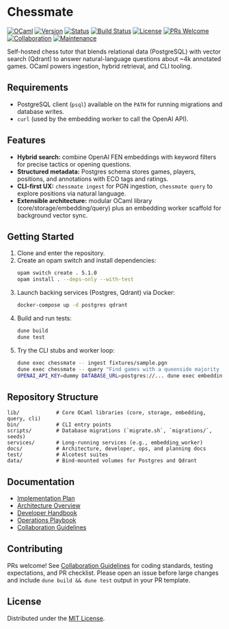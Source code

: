 # Chessmate

[![OCaml](https://img.shields.io/badge/OCaml-%3E%3D%205.1-orange.svg)](https://ocaml.org)
[![Version](https://img.shields.io/badge/Version-0.2.0-blue.svg)](RELEASE_NOTES.md)
[![Status](https://img.shields.io/badge/Status-Proof%20of%20Concept-yellow.svg)](docs/IMPLEMENTATION_PLAN.md)
[![Build Status](https://img.shields.io/github/actions/workflow/status/HendrikReh/chessmate/ci.yml?branch=main)](https://github.com/HendrikReh/chessmate/actions)
[![License](https://img.shields.io/github/license/HendrikReh/chessmate)](LICENSE)
[![PRs Welcome](https://img.shields.io/badge/PRs-welcome-brightgreen.svg)](docs/GUIDELINES.md)
[![Collaboration](https://img.shields.io/badge/Collaboration-Guidelines-blue.svg)](docs/GUIDELINES.md)
[![Maintenance](https://img.shields.io/badge/Maintained%3F-active-green.svg)](https://github.com/HendrikReh/chessmate/graphs/commit-activity)

Self-hosted chess tutor that blends relational data (PostgreSQL) with vector search (Qdrant) to answer natural-language questions about ~4k annotated games. OCaml powers ingestion, hybrid retrieval, and CLI tooling.

## Requirements
- PostgreSQL client (`psql`) available on the `PATH` for running migrations and database writes.
- `curl` (used by the embedding worker to call the OpenAI API).

## Features
- **Hybrid search:** combine OpenAI FEN embeddings with keyword filters for precise tactics or opening questions.
- **Structured metadata:** Postgres schema stores games, players, positions, and annotations with ECO tags and ratings.
- **CLI-first UX:** `chessmate ingest` for PGN ingestion, `chessmate query` to explore positions via natural language.
- **Extensible architecture:** modular OCaml library (core/storage/embedding/query) plus an embedding worker scaffold for background vector sync.

## Getting Started
1. Clone and enter the repository.
2. Create an opam switch and install dependencies:
   ```sh
   opam switch create . 5.1.0
   opam install . --deps-only --with-test
   ```
3. Launch backing services (Postgres, Qdrant) via Docker:
   ```sh
   docker-compose up -d postgres qdrant
   ```
4. Build and run tests:
   ```sh
   dune build
   dune test
   ```
5. Try the CLI stubs and worker loop:
   ```sh
   dune exec chessmate -- ingest fixtures/sample.pgn
   dune exec chessmate -- query "Find games with a queenside majority attack"
   OPENAI_API_KEY=dummy DATABASE_URL=postgres://... dune exec embedding_worker
   ```

## Repository Structure
```
lib/            # Core OCaml libraries (core, storage, embedding, query, cli)
bin/            # CLI entry points
scripts/        # Database migrations (`migrate.sh`, `migrations/`, seeds)
services/       # Long-running services (e.g., embedding_worker)
docs/           # Architecture, developer, ops, and planning docs
test/           # Alcotest suites
data/           # Bind-mounted volumes for Postgres and Qdrant
```

## Documentation
- [Implementation Plan](docs/IMPLEMENTATION_PLAN.md)
- [Architecture Overview](docs/ARCHITECTURE.md)
- [Developer Handbook](docs/DEVELOPER.md)
- [Operations Playbook](docs/OPERATIONS.md)
- [Collaboration Guidelines](docs/GUIDELINES.md)

## Contributing
PRs welcome! See [Collaboration Guidelines](docs/GUIDELINES.md) for coding standards, testing expectations, and PR checklist. Please open an issue before large changes and include `dune build && dune test` output in your PR template.

## License
Distributed under the [MIT License](LICENSE).
